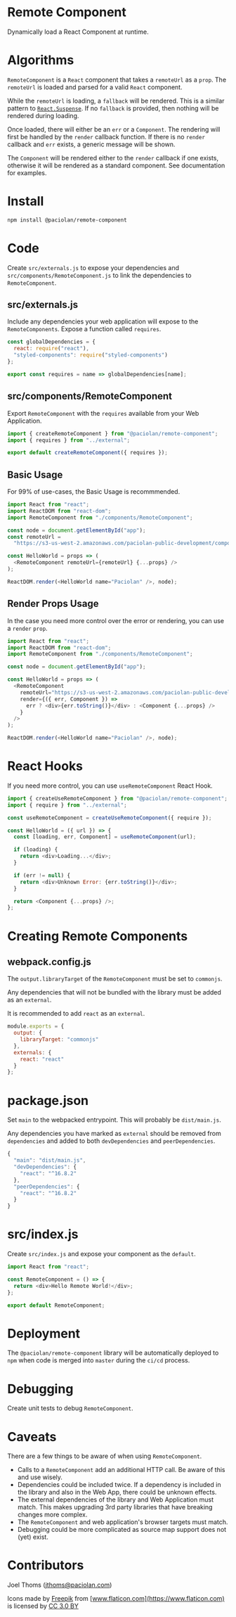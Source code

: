 # Remote Component

Dynamically load a React Component at runtime.

# Algorithms

`RemoteComponent` is a `React` component that takes a `remoteUrl` as a `prop`. The `remoteUrl` is loaded and parsed for a valid `React` component.

While the `remoteUrl` is loading, a `fallback` will be rendered. This is a similar pattern to [`React.Suspense`](https://reactjs.org/blog/2018/10/23/react-v-16-6.html). If no `fallback` is provided, then nothing will be rendered during loading.

Once loaded, there will either be an `err` or a `Component`. The rendering will first be handled by the `render` callback function. If there is no `render` callback and `err` exists, a generic message will be shown.

The `Component` will be rendered either to the `render` callback if one exists, otherwise it will be rendered as a standard component. See documentation for examples.

# Install

```bash
npm install @paciolan/remote-component
```

# Code

Create `src/externals.js` to expose your dependencies and `src/components/RemoteComponent.js` to link the dependencies to `RemoteComponent`.

## src/externals.js

Include any dependencies your web application will expose to the `RemoteComponents`. Expose a function called `requires`.

```javascript
const globalDependencies = {
  react: require("react"),
  "styled-components": require("styled-components")
};

export const requires = name => globalDependencies[name];
```

## src/components/RemoteComponent

Export `RemoteComponent` with the `requires` available from your Web Application.

```javascript
import { createRemoteComponent } from "@paciolan/remote-component";
import { requires } from "../external";

export default createRemoteComponent({ requires });
```

## Basic Usage

For 99% of use-cases, the Basic Usage is recommmended.

```javascript
import React from "react";
import ReactDOM from "react-dom";
import RemoteComponent from "./components/RemoteComponent";

const node = document.getElementById("app");
const remoteUrl =
  "https://s3-us-west-2.amazonaws.com/paciolan-public-development/components/hello-world.js";

const HelloWorld = props => (
  <RemoteComponent remoteUrl={remoteUrl} {...props} />
);

ReactDOM.render(<HelloWorld name="Paciolan" />, node);
```

## Render Props Usage

In the case you need more control over the error or rendering, you can use a `render` `prop`.

```javascript
import React from "react";
import ReactDOM from "react-dom";
import RemoteComponent from "./components/RemoteComponent";

const node = document.getElementById("app");

const HelloWorld = props => (
  <RemoteComponent
    remoteUrl="https://s3-us-west-2.amazonaws.com/paciolan-public-development/components/hello-world.js"
    render={({ err, Component }) =>
      err ? <div>{err.toString()}</div> : <Component {...props} />
    }
  />
);

ReactDOM.render(<HelloWorld name="Paciolan" />, node);
```

# React Hooks

If you need more control, you can use `useRemoteComponent` React Hook.

```javascript
import { createUseRemoteComponent } from "@paciolan/remote-component";
import { require } from "../external";

const useRemoteComponent = createUseRemoteComponent({ require });

const HelloWorld = ({ url }) => {
  const [loading, err, Component] = useRemoteComponent(url);

  if (loading) {
    return <div>Loading...</div>;
  }

  if (err != null) {
    return <div>Unknown Error: {err.toString()}</div>;
  }

  return <Component {...props} />;
};
```

# Creating Remote Components

## webpack.config.js

The `output.libraryTarget` of the `RemoteComponent` must be set to `commonjs`.

Any dependencies that will not be bundled with the library must be added as an `external`.

It is recommended to add `react` as an `external`.

```javascript
module.exports = {
  output: {
    libraryTarget: "commonjs"
  },
  externals: {
    react: "react"
  }
};
```

# package.json

Set `main` to the webpacked entrypoint. This will probably be `dist/main.js`.

Any dependencies you have marked as `external` should be removed from `dependencies` and added to both `devDependencies` and `peerDependencies`.

```javascript
{
  "main": "dist/main.js",
  "devDependencies": {
    "react": "^16.8.2"
  },
  "peerDependencies": {
    "react": "^16.8.2"
  }
}
```

# src/index.js

Create `src/index.js` and expose your component as the `default`.

```javascript
import React from "react";

const RemoteComponent = () => {
  return <div>Hello Remote World!</div>;
};

export default RemoteComponent;
```

# Deployment

The `@paciolan/remote-component` library will be automatically deployed to `npm` when code is merged into `master` during the `ci/cd` process.

# Debugging

Create unit tests to debug `RemoteComponent`.

# Caveats

There are a few things to be aware of when using `RemoteComponent`.

- Calls to a `RemoteComponent` add an additional HTTP call. Be aware of this and use wisely.
- Dependencies could be included twice. If a dependency is included in the library and also in the Web App, there could be unknown effects.
- The external dependencies of the library and Web Application must match. This makes upgrading 3rd party libraries that have breaking changes more complex.
- The `RemoteComponent` and web application's browser targets must match.
- Debugging could be more complicated as source map support does not (yet) exist.

# Contributors

Joel Thoms (jthoms@paciolan.com)

Icons made by [Freepik](https://www.freepik.com) from [www.flaticon.com](https://www.flaticon.com) is licensed by [CC 3.0 BY](http://creativecommons.org/licenses/by/3.0)
